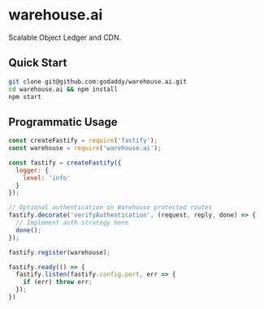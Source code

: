 # warehouse.ai

Scalable Object Ledger and CDN.

## Quick Start

```bash
git clone git@github.com:godaddy/warehouse.ai.git
cd warehouse.ai && npm install
npm start
```

## Programmatic Usage

```js
const createFastify = require('fastify');
const warehouse = require('warehouse.ai');

const fastify = createFastify({
  logger: {
    level: 'info'
  }
});

// Optional authentication on Warehouse protected routes
fastify.decorate('verifyAuthentication', (request, reply, done) => {
  // Implement auth strategy here
  done();
});

fastify.register(warehouse);

fastify.ready(() => {
  fastify.listen(fastify.config.port, err => {
    if (err) throw err;
  });
})
```
